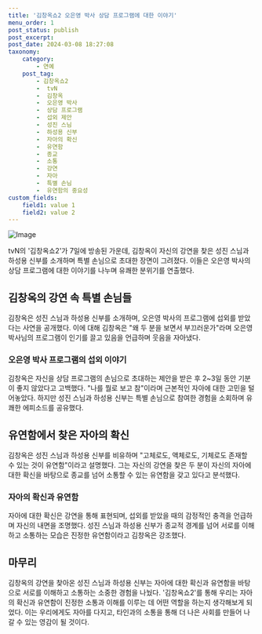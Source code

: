 ```yaml
---
title: '김창옥쇼2 오은영 박사 상담 프로그램에 대한 이야기'
menu_order: 1
post_status: publish
post_excerpt: 
post_date: 2024-03-08 18:27:08
taxonomy:
    category:
        - 연예
    post_tag:
        - 김창옥쇼2
        -  tvN
        -  김창옥
        -  오은영 박사
        -  상담 프로그램
        -  섭외 제안
        -  성진 스님
        -  하성용 신부
        -  자아의 확신
        -  유연함
        -  종교
        -  소통
        -  강연
        -  자아
        -  특별 손님
        -  유연함의 중요성
custom_fields:
    field1: value 1
    field2: value 2
---
```


![Image](https://ssl.pstatic.net/mimgnews/image/421/2024/03/08/0007398045_001_20240308101623552.jpg?type=w540)

tvN의 '김창옥쇼2'가 7일에 방송된 가운데, 김창옥이 자신의 강연을 찾은 성진 스님과 하성용 신부를 소개하며 특별 손님으로 초대한 장면이 그려졌다. 이들은 오은영 박사의 상담 프로그램에 대한 이야기를 나누며 유쾌한 분위기를 연출했다.
## 김창옥의 강연 속 특별 손님들
김창옥은 성진 스님과 하성용 신부를 소개하며, 오은영 박사의 프로그램에 섭외를 받았다는 사연을 공개했다. 이에 대해 김창옥은 "왜 두 분을 보면서 부끄러운가"라며 오은영 박사님의 프로그램이 인기를 끌고 있음을 언급하며 웃음을 자아냈다. 
### 오은영 박사 프로그램의 섭외 이야기
김창옥은 자신을 상담 프로그램의 손님으로 초대하는 제안을 받은 후 2~3일 동안 기분이 좋지 않았다고 고백했다. "나를 뭘로 보고 참"이라며 근본적인 자아에 대한 고민을 털어놓았다. 하지만 성진 스님과 하성용 신부는 특별 손님으로 참여한 경험을 소회하며 유쾌한 에피소드를 공유했다.
## 유연함에서 찾은 자아의 확신
김창옥은 성진 스님과 하성용 신부를 비유하며 "고체로도, 액체로도, 기체로도 존재할 수 있는 것이 유연함"이라고 설명했다. 그는 자신의 강연을 찾은 두 분이 자신의 자아에 대한 확신을 바탕으로 종교를 넘어 소통할 수 있는 유연함을 갖고 있다고 분석했다.
### 자아의 확신과 유연함
자아에 대한 확신은 강연을 통해 표현되며, 섭외를 받았을 때의 감정적인 충격을 언급하며 자신의 내면을 조명했다. 성진 스님과 하성용 신부가 종교적 경계를 넘어 서로를 이해하고 소통하는 모습은 진정한 유연함이라고 김창옥은 강조했다.
## 마무리
김창옥의 강연을 찾아온 성진 스님과 하성용 신부는 자아에 대한 확신과 유연함을 바탕으로 서로를 이해하고 소통하는 소중한 경험을 나눴다. '김창옥쇼2'를 통해 우리는 자아의 확신과 유연함이 진정한 소통과 이해를 이루는 데 어떤 역할을 하는지 생각해보게 되었다. 이는 우리에게도 자아를 다지고, 타인과의 소통을 통해 더 나은 사회를 만들어 나갈 수 있는 영감이 될 것이다.
